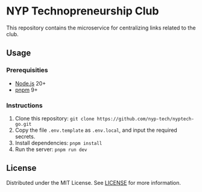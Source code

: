 # NYP Technopreneurship Club

This repository contains the microservice for centralizing links related to the club.

## Usage

### Prerequisities

- [Node.js](https://nodejs.org) 20+
- [pnpm](https://pnpm.io) 9+

### Instructions

1. Clone this repository: `git clone https://github.com/nyp-tech/nyptech-go.git`
2. Copy the file `.env.template` as `.env.local`, and input the required secrets.
3. Install dependencies: `pnpm install`
4. Run the server: `pnpm run dev`

## License

Distributed under the MIT License. See [LICENSE](./LICENSE) for more information.